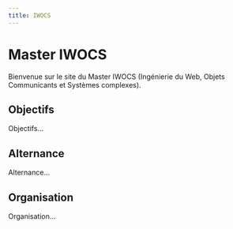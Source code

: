 ```yaml
---
title: IWOCS
--- 
```


# Master IWOCS

Bienvenue sur le site du Master IWOCS (Ingénierie du Web, Objets Communicants et Systèmes complexes).

## Objectifs

Objectifs...

## Alternance

Alternance...

## Organisation

Organisation...
